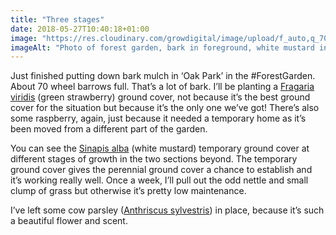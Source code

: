 ```yaml
---
title: "Three stages"
date: 2018-05-27T10:40:18+01:00
image: "https://res.cloudinary.com/growdigital/image/upload/f_auto,q_70,w_736/v1544130866/ground-cover-42350183761.jpg"
imageAlt: "Photo of forest garden, bark in foreground, white mustard in middle ground, house and polytunnel visible to rear"
---
```


Just finished putting down bark mulch in ‘Oak Park’ in the #ForestGarden. About 70 wheel barrows full. That’s a lot of bark. I’ll be planting a [Fragaria viridis](https://www.pfaf.org/User/Plant.aspx?LatinName=Fragaria+viridis) (green strawberry) ground cover, not because it’s the best ground cover for the situation but because it’s the only one we’ve got! There’s also some raspberry, again, just because it needed a temporary home as it’s been moved from a different part of the garden. 

You can see the [Sinapis alba](https://www.pfaf.org/user/plant.aspx?LatinName=Sinapis+alba) (white mustard) temporary ground cover at different stages of growth in the two sections beyond. The temporary ground cover gives the perennial ground cover a chance to establish and it’s working really well. Once a week, I’ll pull out the odd nettle and small clump of grass but otherwise it’s pretty low maintenance. 

I’ve left some cow parsley ([Anthriscus sylvestris](https://www.pfaf.org/user/Plant.aspx?LatinName=Anthriscus+sylvestris)) in place, because it’s such a beautiful flower and scent. 
